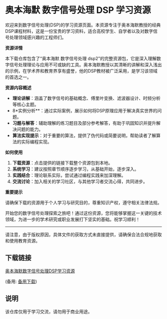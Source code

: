 # 奥本海默 数字信号处理 DSP 学习资源

欢迎来到数字信号处理(DSP)的学习资源页面。本资源专注于奥本海默教授的经典DSP课程材料，这是一份宝贵的学习资料，适合高校学生、自学者以及对数字信号处理领域感兴趣的工程师们。

**资源详情**

本下载仓库包含了“奥本海默 数字信号处理 dsp2”的完整资源包，它是深入理解数字信号处理理论与应用不可或缺的工具。奥本海默教授以其清晰的讲解和深入浅出的示例，在学术界和教育界享有盛誉，他的DSP教材被广泛采用，是学习该领域的首选之一。

**资源内容概述**

- **理论讲解**：涵盖了数字信号的基础概念、傅里叶变换、滤波器设计、时频分析等核心主题。
- 8*实例分析**：通过实际案例，展示如何将DSP原理应用于解决真实世界的问题。
- **习题与解答**：辅助理解的练习题目及部分参考解答，有助于巩固知识并提升解决问题的能力。
- **算法实现提示**：对于重要的算法，提供了伪代码或简要说明，帮助读者了解算法的实际编程实现。

**如何使用**

1. **下载资源**：点击提供的链接下载整个资源包到本地。
2. **系统学习**：建议按照章节顺序逐步学习，从基础开始，逐步深入。
3. **实践结合**：理论联系实际，尝试通过编程实践来加深理解。
4. **交流讨论**：加入相关的学习社区，与其他学习者交流心得，共同进步。

**重要提示**

请确保下载的资源用于个人学习与研究目的，尊重知识产权，遵守相关法律法规。

开始您的数字信号处理探索之旅吧！通过这份资源，您将能够掌握这一关键的技术领域，为进一步的学术研究或职业发展打下坚实的基础。祝学习顺利！

---

请注意，由于版权原因，具体文件的获取方式未直接提供，请确保合法合规地获取和使用教育资源。

## 下载链接
[奥本海默数字信号处理DSP学习资源](https://pan.quark.cn/s/015ae015fd05) 

(备用: [备用下载](https://pan.baidu.com/s/1CZy_pJfesBHRZafXWM635Q?pwd=1234))

## 说明

该仓库仅用于学习交流，请勿用于商业用途。
